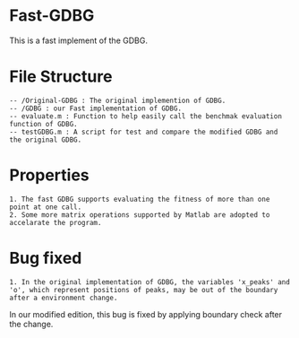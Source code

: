 # Fast-GDBG
This is a fast implement of the GDBG.

# File Structure

    -- /Original-GDBG : The original implemention of GDBG.
    -- /GDBG : our Fast implementation of GDBG.
    -- evaluate.m : Function to help easily call the benchmak evaluation function of GDBG.
    -- testGDBG.m : A script for test and compare the modified GDBG and the original GDBG.

# Properties
    1. The fast GDBG supports evaluating the fitness of more than one point at one call.
    2. Some more matrix operations supported by Matlab are adopted to accelarate the program.


# Bug fixed
    1. In the original implementation of GDBG, the variables 'x_peaks' and 'o', which represent positions of peaks, may be out of the boundary after a environment change.
In our modified edition, this bug is fixed by applying boundary check after the change.